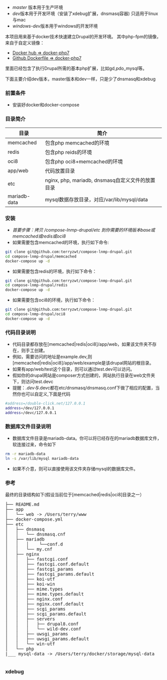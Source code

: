 * *master* 版本用于生产环境  
* *dev*版本用于开发环境（安装了xdebug扩展，dnsmasq容器)  只适用于linux与mac  
* *windows-dev*版本用于windows的开发环境

本项目用来基于docker技术快速建立Drupal的开发环境。
其中php-fpm的镜像，来自于自定义镜像：

* [Docker hub => docker-php7](https://hub.docker.com/r/zterry95/docker-php7/)
* [Github Dockerfile => docker-php7](https://github.com/terryzwt/docker-php7)

里面已经包含了执行Drupal所需的基本php扩展，比如gd,pdo_mysql等。

下面主要介绍dev版本，master版本和dev一样，只是少了dnsmasq和xdebug  

### 前置条件
* 安装好docker和docker-compose

### 目录简介

|目录|简介|
| ----- | ----- |
|memcached|包含php memcached的环境|
|redis|包含php reids的环境|
|oci8|包含php oci8+memcached的环境|
|app/web|代码放置目录|
|etc|nginx, php, mariadb, dnsmasq自定义文件的放置目录|
|mariadb-data|mysql数据存放目录，对应/var/lib/mysql/data|

### 安装
* *首要步骤：拷贝 /compose-lnmp-drupal/etc 到你需要的环境版本base或memcached或redis或oci8*  
* 如果需要包含memcached的环境，执行如下命令:  

```bash
git clone git@github.com:terryzwt/compose-lnmp-drupal.git
cd compose-lnmp-drupal/memcached
docker-compose up -d
```
* 如果需要包含redis的环境，执行如下命令：

```bash
git clone git@github.com:terryzwt/compose-lnmp-drupal.git
cd compose-lnmp-drupal/redis
docker-compose up -d
```
* 如果需要包含oci8的环境，执行如下命令：

```bash
git clone git@github.com:terryzwt/compose-lnmp-drupal.git
cd compose-lnmp-drupal/oci8
docker-compose up -d
```

### 代码目录说明
* 代码目录都存放在[memcached|redis|oci8]/app/web，如果该文件夹不存在，则手工创建。
* 例如，需要访问的地址是example.dev,则[memcached|redis|oci8]/app/web/example是该drupal网站的根目录。
* 如果有app/web/test这个目录，则可以通过test.dev可以访问。
* 假如你的drupal网站是composer方式创建的，网站执行目录在web文件夹下，则访问test.devc
* 提醒：*.dev与*.devc都在etc/dnsmasq/dnsmasq.conf下做了相应的配置，当然你也可以自定义,下面是代码

```bash
#address=/double-click.net/127.0.0.1
address=/dev/127.0.0.1
address=/devc/127.0.0.1
```

### 数据库文件目录说明
* 数据库文件目录是mariadb-data。你可以将已经存在的mariadb数据库文件，软连接过来，命令如下

```bash
rm -r mariadb-data
ln -s /var/lib/mysql mariadb-data
```
* 如果不介意，则可以直接使用该文件夹存储mysql的数据库文件。

### 参考
最终的目录结构如下(假设当前位于[memcached|redis|oci8]目录之一）
<pre>
├── README.md
├── app
│   └── web -> /Users/terry/www
├── docker-compose.yml
├── etc
│   ├── dnsmasq
│   │   └── dnsmasq.cnf
│   ├── mariadb
│   │   │    └──conf.d 
│   │   └── my.cnf
│   ├── nginx
│   │   ├── fastcgi.conf
│   │   ├── fastcgi.conf.default
│   │   ├── fastcgi_params
│   │   ├── fastcgi_params.default
│   │   ├── koi-utf
│   │   ├── koi-win
│   │   ├── mime.types
│   │   ├── mime.types.default
│   │   ├── nginx.conf
│   │   ├── nginx.conf.default
│   │   ├── scgi_params
│   │   ├── scgi_params.default
│   │   ├── servers
│   │   │   ├── drupal8.conf
│   │   │   └── wild-dev.conf
│   │   ├── uwsgi_params
│   │   ├── uwsgi_params.default
│   │   └── win-utf
│   └── php
|___ mysql-data -> /Users/terry/docker/storage/mysql-data

</pre>  

### xdebug

